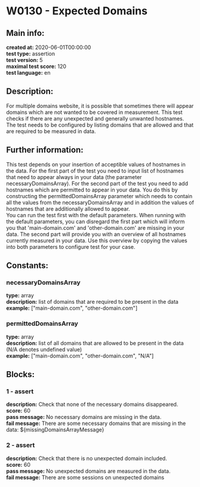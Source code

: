 # W0130 - Expected Domains  
## Main info:  
**created at:** 2020-06-01T00:00:00  
**test type:** assertion  
**test version:** 5  
**maximal test score:** 120  
**test language:** en  
## Description:  
For multiple domains website, it is possible that sometimes there will appear domains which are not wanted to be covered in measurement. This test checks if there are any unexpected and generally unwanted hostnames. The test needs to be configured by listing domains that are allowed and that are required to be measured in data.  
## Further information:  
This test depends on your insertion of acceptible values of hostnames in the data. For the first part of the test you need to input list of hostnames that need to appear always in your data (the parameter necessaryDomainsArray). For the second part of the test you need to add hostnames which are permitted to appear in your data. You do this by constructing the permittedDomainsArray parameter which needs to contain all the values from the necessaryDomainsArray and in addition the values of hostnames that are additionally allowed to appear.</br>You can run the test first with the default parameters. When running with the default parameters, you can disregard the first part which will inform you that 'main-domain.com' and 'other-domain.com' are missing in your data. The second part will provide you with an overview of all hostnames currently measured in your data. Use this overview by copying the values into both parameters to configure test for your case.
## Constants:  
### necessaryDomainsArray
**type:** array  
**description:** list of domains that are required to be present in the data  
**example:** ["main-domain.com", "other-domain.com"]  
### permittedDomainsArray
**type:** array  
**description:** list of all domains that are allowed to be present in the data (N/A denotes undefined value)  
**example:** ["main-domain.com", "other-domain.com", "N/A"]  
## Blocks:  
### 1 - assert
**description:** Check that none of the necessary domains disappeared.  
**score:** 60  
**pass message:** No necessary domains are missing in the data.  
**fail message:** There are some necessary domains that are missing in the data: ${missingDomainsArrayMessage}  
### 2 - assert
**description:** Check that there is no unexpected domain included.  
**score:** 60  
**pass message:** No unexpected domains are measured in the data.  
**fail message:** There are some sessions on unexpected domains  
